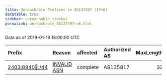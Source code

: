 ```yaml
---
title: Unreachable Prefixes in AS137497 (IPv6)
datatable: true
sidebar: unreachable_sidebar
permalink: unreachable_AS137497-v6.html
---
```


Data as of 2019-01-19 18:00:00 UTC


<div class="datatable-begin"></div>

| Prefix                                                         | Reason                                                                                                     | affected   | Authorized AS   |   MaxLength | Anchor                                       |   unreachable /48s |
|:---------------------------------------------------------------|:-----------------------------------------------------------------------------------------------------------|:-----------|:----------------|------------:|:---------------------------------------------|-------------------:|
| [2403:8940:100::/44](https://stat.ripe.net/2403:8940:100::/44) | [INVALID ASN](https://rpki-validator.ripe.net/announcement-preview?asn=AS137497&prefix=2403:8940:100::/44) | complete   | AS135817        |          32 | [APNIC](unreachable_APNIC_RPKI_Root-v6.html) |                 16 |

<div class="datatable-end"></div>